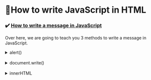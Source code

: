 # :triangular_flag_on_post:How to write JavaScript in HTML

### :heavy_check_mark: <ins>How to write a message in JavaScript</ins>

Over here, we are going to teach you 3 methods to write a message in JavaScript.

<details><summary> alert()</summary>
<br>

```javascript
    alert('Hello World');
``` 
> This will be the output in your browser
>> ![](.gitbook/assets/image%20%289%29.png)
<br><hr>
</details>

<br>

<details><summary> document.write() </summary>
<br>

```javascript
    document.write("Hello World");
```

> This will be the output in your browser
>> ![](.gitbook/assets/image%20%2815%29.png)
<br><hr>
</details>

<br>

<details><summary> innerHTML </summary>
<br>

**`innerHTML`** has to be tagged along with the element that you want to change using a query selector.

<br>

> :information_source:  In this section, the query selector that you will learn is **`getElementById()`**
<br><hr>

If i were to modify the message in `<p>` with `id='change'`to "Hello World", I can choose the element by using `getElementById("change")`and assign it with the value I want.

<br>

```HTML
    <!DOCTYPE html>
    <html>
        <head>
            <title>InnerHTML</title>
        </head>

        <body>
            <p>This is line 1</p>
            <p id='change'>This is line 2</p>

            <script>
                document.getElementById('change').innerHTML = 'Hello World';
            </script>

        </body>
    </html>
```
<br>

<!-- | <ins>Before adding <script></ins> | <ins>After adding <script></ins> |
|---|---|
| ![](.gitbook/assets/gitbook_innerhtml_before.jpg) | ![](.gitbook/assets/gitbook_innerhtml_after.jpg) | -->

<details><summary><ins>Before adding <script></ins></summary>
<br> 

> ![](.gitbook/assets/gitbook_innerhtml_before.jpg)
<br><hr>
</details>

<details><summary><ins>After adding <script></ins></summary>
<br>

> ![](.gitbook/assets/gitbook_innerhtml_after.jpg) |
<br><hr>
</details>

</details>

### :heavy_check_mark: <ins>To write JavaScript in a HTML file</ins>

We need to include **`<script>   </script>`** in the **`<body>`** of the HTML element.

```HTML
<!DOCTYPE html>
<html>
    <head>
        <title>This is the HTML Page</title>
    </head>

    <body>
        <p>Let's try writing JavaScript in HTML!</p>
        <p id='this'>Try This!</p>

        <script>
            alert('Hello World');
            document.write('I love WebLaunch');
            document.getElementById('this').innerHTML='Change to This!';
            
        </script>

    </body>
</html>
```

<!-- > These are the outputs:<br>

| alert\(\'Hello World\'\); | document.write\(\'I love WebLaunch\'\); | document.getElementById\(\'this\'\).innerHTML=\'Change to This!\'; |
|---|---|--|
| ![](.gitbook/assets/gitbook_js_html_2.jpg) | ![](.gitbook/assets/gitbook_js_html_1.jpg) | ![](.gitbook/assets/gitbook_js_html_3.jpg) | -->


>These are the outputs:<br>

<details><summary> alert('Hello World'); </summary><br>  
    
![](.gitbook/assets/gitbook_js_html_2.jpg) <br><hr></details>

<details><summary> document.write('I love WebLaunch'); </summary><br>

![](.gitbook/assets/gitbook_js_html_1.jpg) <br><hr></details>

<details><summary> document.getElementById('this').innerHTML='Change to This!'; </summary><br>

![](.gitbook/assets/gitbook_js_html_3.jpg) <br><hr></details>


<br><br><br>
<hr>

[:arrow_backward: Previous Page : JavaScript :triangular_flag_on_post:](javascript.md)  &nbsp;&nbsp;&nbsp;&nbsp;&nbsp;&nbsp;&nbsp;&nbsp;&nbsp;&nbsp;&nbsp;&nbsp;&nbsp;&nbsp;&nbsp;&nbsp;&nbsp;&nbsp;&nbsp;&nbsp;&nbsp;&nbsp;&nbsp;&nbsp;&nbsp;&nbsp;&nbsp;&nbsp;&nbsp;&nbsp;&nbsp;&nbsp;&nbsp;&nbsp;&nbsp;&nbsp;&nbsp;&nbsp;&nbsp;&nbsp;&nbsp;&nbsp;&nbsp;&nbsp;&nbsp;&nbsp;[:house_with_garden:](README.md)&nbsp;&nbsp;&nbsp;&nbsp;&nbsp;&nbsp;&nbsp;&nbsp;&nbsp;&nbsp;&nbsp;&nbsp;&nbsp;&nbsp;&nbsp;&nbsp;&nbsp;&nbsp;&nbsp;&nbsp;&nbsp;&nbsp;&nbsp;&nbsp;&nbsp;&nbsp;&nbsp;&nbsp;&nbsp;&nbsp;&nbsp;&nbsp;&nbsp;&nbsp;&nbsp;&nbsp;&nbsp;&nbsp;&nbsp;&nbsp;&nbsp;&nbsp;&nbsp;&nbsp;&nbsp;&nbsp;    [:arrow_forward: Next Page : Basics of JavaScript : Variables :unlock:](basics-of-javascript/variables.md)

